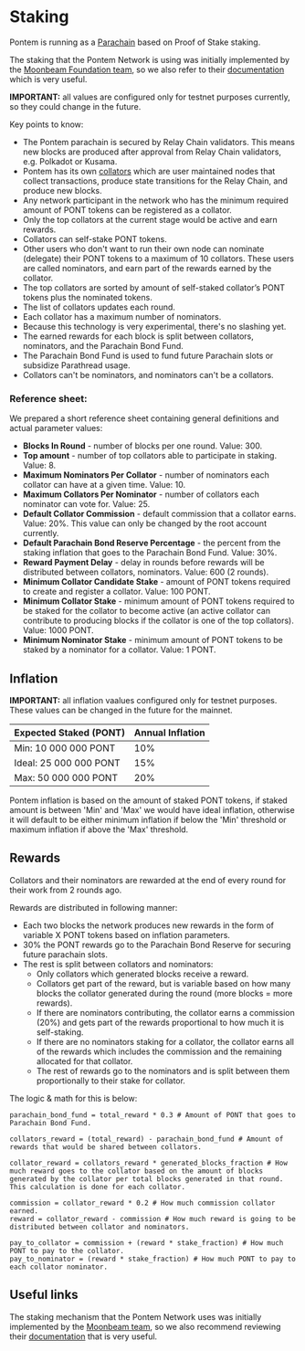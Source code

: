 # Staking

Pontem is running as a [Parachain](https://wiki.polkadot.network/docs/learn-parachains) based on Proof of Stake staking.

The staking that the Pontem Network is using was initially implemented by the [Moonbeam Foundation team](https://moonbeam.network/), so we also refer to their [documentation](https://docs.moonbeam.network/learn/features/staking/) which is very useful.

**IMPORTANT:** all values are configured only for testnet purposes currently, so they could change in the future.

Key points to know:

* The Pontem parachain is secured by Relay Chain validators. This means new blocks are produced after approval from Relay Chain validators, e.g. Polkadot or Kusama.
* Pontem has its own [collators](https://wiki.polkadot.network/docs/learn-collator) which are user maintained nodes that collect transactions, produce state transitions for the Relay Chain, and produce new blocks.
* Any network participant in the network who has the minimum required amount of PONT tokens can be registered as a collator.
* Only the top collators at the current stage would be active and earn rewards.
* Collators can self-stake PONT tokens.
* Other users who don't want to run their own node can nominate (delegate) their PONT tokens to a maximum of 10 collators. These users are called nominators, and earn part of the rewards earned by the collator.
* The top collators are sorted by amount of self-staked collator’s PONT tokens plus the nominated tokens.
* The list of collators updates each round.
* Each collator has a maximum number of nominators.
* Because this technology is very experimental, there's no slashing yet.
* The earned rewards for each block is split between collators, nominators, and the Parachain Bond Fund.
* The Parachain Bond Fund is used to fund future Parachain slots or subsidize Parathread usage.
* Collators can't be nominators, and nominators can't be a collators.

### Reference sheet:

We prepared a short reference sheet containing general definitions and actual parameter values:

* **Blocks In Round** - number of blocks per one round. Value: 300.
* **Top amount** - number of top collators able to participate in staking. Value: 8.
* **Maximum Nominators Per Collator** - number of nominators each collator can have at a given time. Value: 10.
* **Maximum Collators Per Nominator** - number of collators each nominator can vote for. Value: 25.
* **Default Collator Commission** - default commission that a collator earns. Value: 20%. This value can only be changed by the root account currently.
* **Default Parachain Bond Reserve Percentage** - the percent from the staking inflation that goes to the Parachain Bond Fund. Value: 30%.
* **Reward Payment Delay** - delay in rounds before rewards will be distributed between collators, nominators. Value: 600 (2 rounds).
* **Minimum Collator Candidate Stake** - amount of PONT tokens required to create and register a collator. Value: 100 PONT.
* **Minimum Collator Stake** - minimum amount of PONT tokens required to be staked for the collator to become active (an active collator can contribute to producing blocks if the collator is one of the top collators). Value: 1000 PONT.
* **Minimum Nominator Stake** - minimum amount of PONT tokens to be staked by a nominator for a collator. Value: 1 PONT.

## Inflation

**IMPORTANT:** all inflation vaalues configured only for testnet purposes. These values can be changed in the future for the mainnet.

| Expected Staked (PONT)        | Annual Inflation |
| ----------------------------- | ---------------- |
| Min:   10 000 000 PONT        |  10%             |
| Ideal: 25 000 000 PONT        |  15%             |
| Max:   50 000 000 PONT        |  20%             |

Pontem inflation is based on the amount of staked PONT tokens, if staked amount is between 'Min' and 'Max' we would have ideal inflation, otherwise it will default to be either minimum inflation if below the 'Min' threshold or maximum inflation if above the 'Max' threshold.

## Rewards

Collators and their nominators are rewarded at the end of every round for their work from 2 rounds ago.

Rewards are distributed in following manner:

* Each two blocks the network produces new rewards in the form of variable X PONT tokens based on inflation parameters.
* 30% the PONT rewards go to the Parachain Bond Reserve for securing future parachain slots.
* The rest is split between collators and nominators:
  * Only collators which generated blocks receive a reward.
  * Collators get part of the reward, but is variable based on how many blocks the collator generated during the round (more blocks = more rewards).
  * If there are nominators contributing, the collator earns a commission (20%) and gets part of the rewards proportional to how much it is self-staking.
  * If there are no nominators staking for a collator, the collator earns all of the rewards which includes the commission and the remaining allocated for that collator.
  * The rest of rewards go to the nominators and is split between them proportionally to their stake for collator.

The logic & math for this is below:

```text
parachain_bond_fund = total_reward * 0.3 # Amount of PONT that goes to Parachain Bond Fund.

collators_reward = (total_reward) - parachain_bond_fund # Amount of rewards that would be shared between collators.  

collator_reward = collators_reward * generated_blocks_fraction # How much reward goes to the collator based on the amount of blocks generated by the collator per total blocks generated in that round. This calculation is done for each collator.

commission = collator_reward * 0.2 # How much commission collator earned.
reward = collator_reward - commission # How much reward is going to be distributed between collator and nominators.

pay_to_collator = commission + (reward * stake_fraction) # How much PONT to pay to the collator.
pay_to_nominator = (reward * stake_fraction) # How much PONT to pay to each collator nominator.
```

## Useful links

The staking mechanism that the Pontem Network uses was initially implemented by the [Moonbeam team](https://moonbeam.network/), so we also recommend reviewing their [documentation](https://docs.moonbeam.network/learn/features/staking/) that is very useful.
